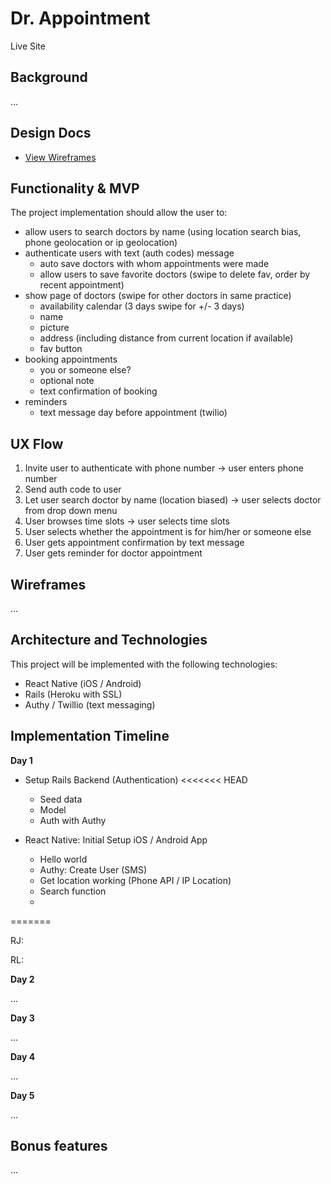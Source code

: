 # Dr. Appointment

Live Site

## Background

...

## Design Docs
* [View Wireframes][wireframes]
<!-- * [React Components][components]
* [API endpoints][api-endpoints]
* [DB schema][schema]
* [Sample State][sample-state] -->

[wireframes]: wireframes
<!-- [components]: component-hierarchy.md
[sample-state]: sample-state.md
[api-endpoints]: api-endpoints.md
[schema]: schema.md -->

## Functionality & MVP

The project implementation should allow the user to:

- allow users to search doctors by name (using location search bias, phone geolocation or ip geolocation)
- authenticate users with text (auth codes) message
  - auto save doctors with whom appointments were made
  - allow users to save favorite doctors (swipe to delete fav, order by recent appointment)
- show page of doctors (swipe for other doctors in same practice)
  - availability calendar (3 days swipe for +/- 3 days)
  - name
  - picture
  - address (including distance from current location if available)
  - fav button
- booking appointments
  - you or someone else?
  - optional note
  - text confirmation of booking
- reminders
  - text message day before appointment (twilio)

## UX Flow

1. Invite user to authenticate with phone number -> user enters phone number
2. Send auth code to user
3. Let user search doctor by name (location biased) -> user selects doctor from drop down menu
4. User browses time slots -> user selects time slots
5. User selects whether the appointment is for him/her or someone else
6. User gets appointment confirmation by text message
7. User gets reminder for doctor appointment

## Wireframes

...


## Architecture and Technologies

This project will be implemented with the following technologies:

- React Native (iOS / Android)
- Rails (Heroku with SSL)
- Authy / Twillio (text messaging)

## Implementation Timeline

**Day 1**

- Setup Rails Backend (Authentication)
<<<<<<< HEAD
  - Seed data
  - Model
  - Auth with Authy

- React Native: Initial Setup iOS / Android App
  - Hello world
  - Authy: Create User (SMS)
  - Get location working (Phone API / IP Location)
  - Search function
  -
=======
>>>>>>>

RJ:

RL:


**Day 2**

...

**Day 3**

...

**Day 4**

...

**Day 5**

...

## Bonus features

...
